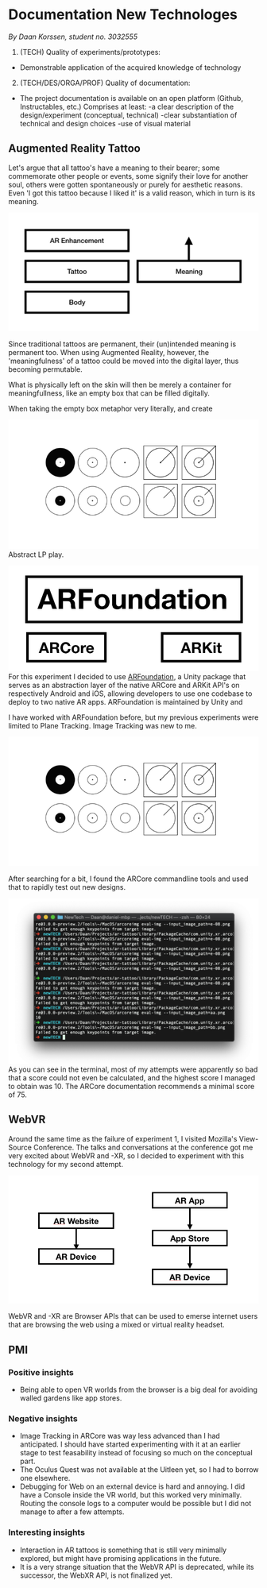 # Documentation New Technologes
_By Daan Korssen, student no. 3032555_

1. (TECH) Quality of experiments/prototypes:
- Demonstrable application of the acquired knowledge of technology
2. (TECH/DES/ORGA/PROF) Quality of documentation:
- The project documentation is available on an open platform (Github, Instructables, etc.)
Comprises at least:
-a clear description of the design/experiment (conceptual, technical)
-clear substantiation of technical and design choices
-use of visual material

## Augmented Reality Tattoo
Let's argue that all tattoo's have a meaning to their bearer; some commemorate other people or events, some signify their love for another soul, others were gotten spontaneously or purely for aesthetic reasons. Even 'I got this tattoo because I liked it' is a valid reason, which in turn is its meaning.

![Tattoo Meaning Diagram](tattoo_meaning.png)

Since traditional tattoos are permanent, their (un)intended meaning is permanent too. When using Augmented Reality, however, the 'meaningfulness' of a tattoo could be moved into the digital layer, thus becoming permutable. 

What is physically left on the skin will then be merely a container for meaningfullness, like an empty box that can be filled digitally. 

When taking the empty box metaphor very literally, and create 

![Tattoo Sketches](tattoo_sketches.png)
Abstract LP play. 

![AR Foundation Diagram](arfoundation.png)
For this experiment I decided to use [ARFoundation](https://docs.unity3d.com/Packages/com.unity.xr.arfoundation@3.0/manual/index.html), a Unity package that serves as an abstraction layer of the native ARCore and ARKit API's on respectively Android and iOS, allowing developers to use one codebase to deploy to two native AR apps. ARFoundation is maintained by Unity and 

I have worked with ARFoundation before, but my previous experiments were limited to Plane Tracking. Image Tracking was new to me. 

![Tattoo Sketches](tattoo_sketches.png)

After searching for a bit, I found the ARCore commandline tools and used that to rapidly test out new designs.

![Terminal with AR Core errors](arcore_terminal.png)
As you can see in the terminal, most of my attempts were apparently so bad that a score could not even be calculated, and the highest score I managed to obtain was 10. The ARCore documentation recommends a minimal score of 75.

## WebVR 
Around the same time as the failure of experiment 1, I visited Mozilla's View-Source Conference. The talks and conversations at the conference got me very excited about WebVR and -XR, so I decided to experiment with this technology for my second attempt.

![Tattoo Sketches](webvr_diagram.png)

WebVR and -XR are Browser APIs that can be used to emerse internet users that are browsing the web using a mixed or virtual reality headset. 



## PMI
### Positive insights
- Being able to open VR worlds from the browser is a big deal for avoiding walled gardens like app stores. 

### Negative insights
- Image Tracking in ARCore was way less advanced than I had anticipated. I should have started experimenting with it at an earlier stage to test feasability instead of focusing so much on the conceptual part.
- The Oculus Quest was not available at the Uitleen yet, so I had to borrow one elsewhere.
- Debugging for Web on an external device is hard and annoying. I did have a Console inside the VR world, but this worked very minimally. Routing the console logs to a computer would be possible but I did not manage to after a few attempts.
  
### Interesting insights
- Interaction in AR tattoos is something that is still very minimally explored, but might have promising applications in the future.
- It is a very strange situation that the WebVR API is deprecated, while its successor, the WebXR API, is not finalized yet. 



